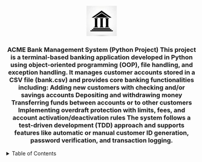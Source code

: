 <!-- Improved compatibility of back to top link: See: https://github.com/othneildrew/Best-README-Template/pull/73 -->
<a id="readme-top"></a>
<!--
[![LinkedIn][linkedin-shield]][linkedin-url]



<!-- PROJECT LOGO -->
<br />
<div align="center">
  <a href="https://github.com/ranaahmd/Banking-project">
    <img src="image/bank.jpg" alt="Logo" width="80" height="80">
  </a>

<h3 align="Banking With Python</h3>

  <p align="center">
    ACME Bank Management System (Python Project)
This project is a terminal-based banking application developed in Python using object-oriented programming (OOP), file handling, and exception handling. It manages customer accounts stored in a CSV file (bank.csv) and provides core banking functionalities including:
Adding new customers with checking and/or savings accounts
Depositing and withdrawing money
Transferring funds between accounts or to other customers
Implementing overdraft protection with limits, fees, and account activation/deactivation rules
The system follows a test-driven development (TDD) approach and supports features like automatic or manual customer ID generation, password verification, and transaction logging.
    <br />
</div>



<!-- TABLE OF CONTENTS -->
<details>
  <summary>Table of Contents</summary>
  <ol>
    <li>
      <a href="#about-the-project">About The Project</a>
      <ul>
        <li><a href="#built-with">Python 3 – Core programming language

CSV Module – For reading/writing customer and transaction data

OOP (Classes & Methods) – To structure accounts, customers, and transactions

Exception Handling – For robust error management

Unittest / TDD – Test-driven development for functionality verification

Git & GitHub – Version control and project management</a></li>
      </ul>
    </li>
    <li>
      <a href="#Example of your code that I proud of">learning from multiple programming languages and YouTube tutorials to fully understand the concept. I really enjoyed working on it.

This section handles core account operations for customers, including:

Depositing money into checking or savings accounts

Withdrawing money with error handling if the account type doesn’t exist

Transferring funds between a customer’s own accounts

Transferring money to another customer in the same bank, with verification and proper logging

It demonstrates my understanding of OOP principles, method delegation, and safe transaction handling.</a>
      <ul>
        <li><a href="#prerequisites">
- Python 3.10 or higher
- CSV file `bank.csv` with customer data
- Recommended: virtual environment for dependencies</a></li>
        <li><a href="#installation">
        ## Installation

1. **Install Python**  
Make sure Python 3.10 or higher is installed on your system. You can download it from [python.org](https://www.python.org/).

2. **Open the project in VS Code**  
- Open VS Code.  
- Go to **File → Open Folder** and select the project folder.
Run:cd mybank
 python bank.py
</a></li>
      </ul>
    </li>
    <li><a href="#usage">Open the terminal in VS Code and run</a></li>
    <li><a href="#acknowledgments">
    I would like to express my gratitude to everyone who helped and inspired me during this project:  

- **SDA** 
- **General Assembly Instructor George,Conor,Asti** – for teaching and feedback  


Special thanks to all the resources, tutorials, and communities that made learning and implementing this project enjoyable.</a></li>
  </ol>
</details>



